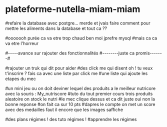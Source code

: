 # plateforme-nutella-miam-miam


#refaire la database avec postgre... merde et jvais faire comment pour mettre les aliments dans la database et tout ca ?? 

#ooooooh purée ca va etre trop chaud ben moi jprefre mysql
#mais ca ca va etre l'horreur






#-----avance sur rajouter des fonctionnalités
#--------juste ca promis-------#

#rajouter un truk qui dit pour aider
  #des click me qui disent oh ! tu veux t'inscrire ? fais ca avec une liste par click me
  #une liste qui ajoute les etapes du mec

#un mini jeu ou on doit deviner lequel des produits a le meilleur nutricore avec la souris : My_nutriscore
  #tuto du tout premier cours trois produits aleatoire on stock le nutri
  #le mec clique dessus et ca dit juste oui non la bonne reponse
  #on fait ca sur 10 pts
  #dapres le compte on met un score avec des medailles faut il encore que les images saffiche

#des plans régimes ! des tuto régimes ! 
  #apprendre les régimes
